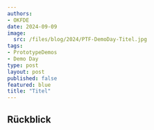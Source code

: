 ```yaml
---
authors:
- OKFDE
date: 2024-09-09
image: 
  src: /files/blog/2024/PTF-DemoDay-Titel.jpg
tags:
- PrototypeDemos
- Demo Day
type: post
layout: post
published: false
featured: blue
title: "Titel"
---
```


## Rückblick
